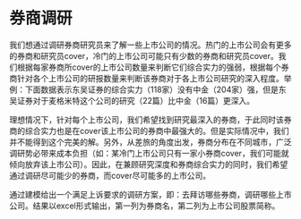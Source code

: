 # 券商调研

我们想通过调研券商研究员来了解一些上市公司的情况。热门的上市公司会有更多的券商和研究员cover，冷门的上市公司可能只有少数的券商和研究员cover。我们根据每家券商所cover的上市公司数量来判断它们综合实力的强弱，根据每个券商针对各个上市公司的研报数量来判断该券商对于各上市公司研究的深入程度。举例：下面数据表示东吴证券的综合实力（118家）没有中金（204家）强，但是东吴证券对于麦格米特这个公司的研究（22篇）比中金（16篇）更深入。

理想情况下，针对每个上市公司，我们希望找到研究最深入的券商，于此同时该券商的综合实力也是在cover该上市公司的券商中最强大的。但是实际情况中，我们并不能得到这个完美的解。另外，从差旅的角度出发，券商分布在不同城市，广泛调研势必带来成本负担（如：某冷门上市公司只有一家小券商cover，我们可能就倾向放弃该上市公司）。因此，在兼顾研究深度和券商综合实力的同时，我们希望通过调研尽可能少的券商，而cover尽可能多的上市公司。

通过建模给出一个满足上诉要求的调研方案，即：去拜访哪些券商，调研哪些上市公司。结果以excel形式输出，第一列为券商名，第二列为上市公司股票简称。